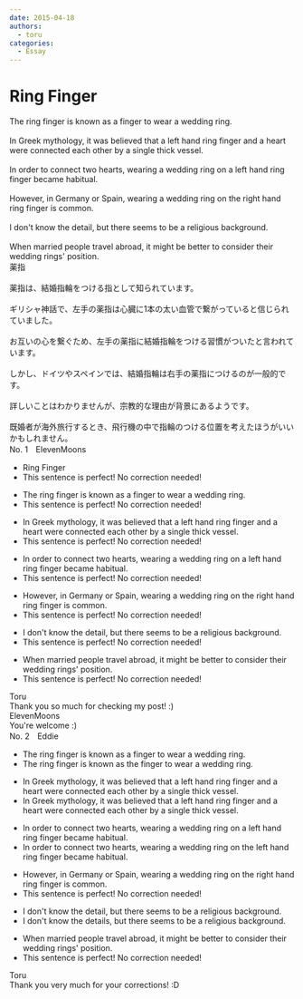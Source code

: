 ```yaml
---
date: 2015-04-18
authors:
  - toru
categories:
  - Essay
---
```


<h1 id="subject_show">Ring Finger</h1>
<div class="date" hidden>Apr 18, 2015 22:33</div>
<div id="post"><div id="body_show_ori">
The ring finger is known as a finger to wear a wedding ring.<br/><br/>In Greek mythology, it was believed that a left hand ring finger and a heart were connected each other by a single thick vessel.<br/><br/>In order to connect two hearts, wearing a wedding ring on a left hand ring finger became habitual.<br/><br/>However, in Germany or Spain, wearing a wedding ring on the right hand ring finger is common.<br/><br/>I don't know the detail, but there seems to be a religious background.<br/><br/>When married people travel abroad, it might be better to consider their wedding rings' position.
</div></div>

<!-- more -->

<div id="post_ja"><div id="body_show_mo">
薬指<br/><br/>薬指は、結婚指輪をつける指として知られています。<br/><br/>ギリシャ神話で、左手の薬指は心臓に1本の太い血管で繋がっていると信じられていました。<br/><br/>お互いの心を繋ぐため、左手の薬指に結婚指輪をつける習慣がついたと言われています。<br/><br/>しかし、ドイツやスペインでは、結婚指輪は右手の薬指につけるのが一般的です。<br/><br/>詳しいことはわかりませんが、宗教的な理由が背景にあるようです。<br/><br/>既婚者が海外旅行するとき、飛行機の中で指輪のつける位置を考えたほうがいいかもしれません。
</div></div>
<div id="block"><div class="first_name"> No. 1　<span class="just_name">ElevenMoons</span></div><div id="block2">
<ul class="correction_field">
<li class="incorrect">Ring Finger</li>
<li class="corrected perfect">This sentence is perfect! No correction needed!</li>
</ul>
<ul class="correction_field">
<li class="incorrect">The ring finger is known as a finger to wear a wedding ring.</li>
<li class="corrected perfect">This sentence is perfect! No correction needed!</li>
</ul>
<ul class="correction_field">
<li class="incorrect">In Greek mythology, it was believed that a left hand ring finger and a heart were connected each other by a single thick vessel.</li>
<li class="corrected perfect">This sentence is perfect! No correction needed!</li>
</ul>
<ul class="correction_field">
<li class="incorrect">In order to connect two hearts, wearing a wedding ring on a left hand ring finger became habitual.</li>
<li class="corrected perfect">This sentence is perfect! No correction needed!</li>
</ul>
<ul class="correction_field">
<li class="incorrect">However, in Germany or Spain, wearing a wedding ring on the right hand ring finger is common.</li>
<li class="corrected perfect">This sentence is perfect! No correction needed!</li>
</ul>
<ul class="correction_field">
<li class="incorrect">I don't know the detail, but there seems to be a religious background.</li>
<li class="corrected perfect">This sentence is perfect! No correction needed!</li>
</ul>
<ul class="correction_field">
<li class="incorrect">When married people travel abroad, it might be better to consider their wedding rings' position.</li>
<li class="corrected perfect">This sentence is perfect! No correction needed!</li>
</ul>
</div><div class="name"><span class="just_name">Toru</span><br>
Thank you so much for checking my post! :)
</div>
<div class="name"><span class="just_name">ElevenMoons</span><br>
You're welcome :)
</div>
</div>
<div id="block"><div class="first_name"> No. 2　<span class="just_name">Eddie</span></div><div id="block2">
<ul class="correction_field">
<li class="incorrect">The ring finger is known as a finger to wear a wedding ring.</li>
<li class="corrected correct">
The ring finger is known as <span class="f_blue">the</span> finger to wear a wedding ring.
</li>
</ul>
<ul class="correction_field">
<li class="incorrect">In Greek mythology, it was believed that a left hand ring finger and a heart were connected each other by a single thick vessel.</li>
<li class="corrected correct">
In Greek mythology, it was believed that a left hand ring finger and <span class="sline">a</span> heart were connected each other by a single thick vessel.
</li>
</ul>
<ul class="correction_field">
<li class="incorrect">In order to connect two hearts, wearing a wedding ring on a left hand ring finger became habitual.</li>
<li class="corrected correct">
In order to connect two hearts, wearing a wedding ring on <span class="f_blue">the</span> left hand ring finger became habitual.
</li>
</ul>
<ul class="correction_field">
<li class="incorrect">However, in Germany or Spain, wearing a wedding ring on the right hand ring finger is common.</li>
<li class="corrected perfect">This sentence is perfect! No correction needed!</li>
</ul>
<ul class="correction_field">
<li class="incorrect">I don't know the detail, but there seems to be a religious background.</li>
<li class="corrected correct">
I don't know the detail<span class="f_red">s</span>, but there seems to be a religious background.
</li>
</ul>
<ul class="correction_field">
<li class="incorrect">When married people travel abroad, it might be better to consider their wedding rings' position.</li>
<li class="corrected perfect">This sentence is perfect! No correction needed!</li>
</ul>
</div><div class="name"><span class="just_name">Toru</span><br>
Thank you very much for your corrections! :D
</div>
</div>
